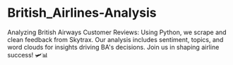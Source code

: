 # British_Airlines-Analysis
Analyzing British Airways Customer Reviews: Using Python, we scrape and clean feedback from Skytrax. Our analysis includes sentiment, topics, and word clouds for insights driving BA's decisions. Join us in shaping airline success! 🛩️📊
